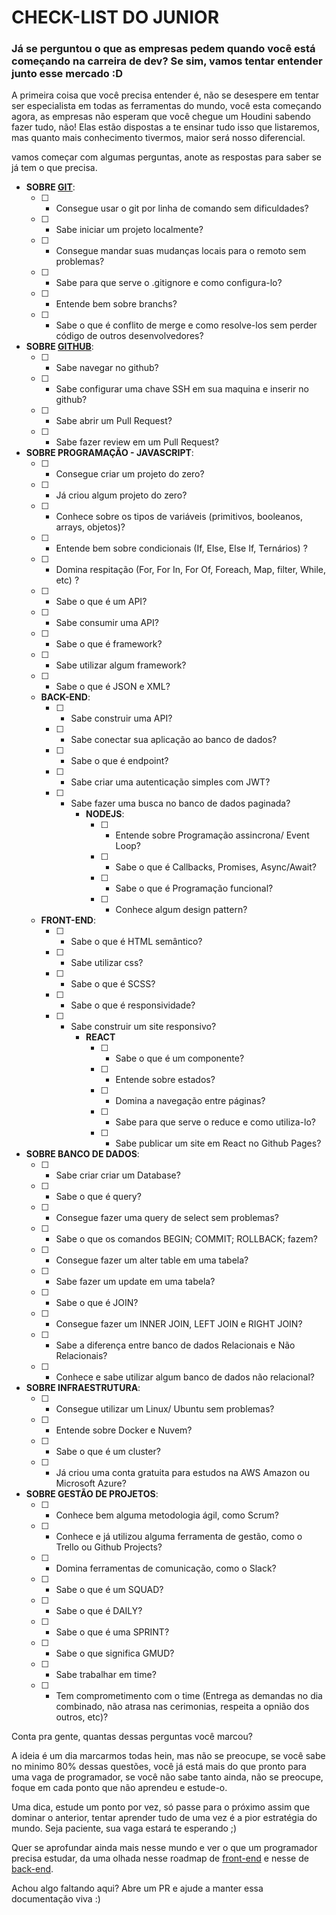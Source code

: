 # CHECK-LIST DO JUNIOR

### Já se perguntou o que as empresas pedem quando você está começando na carreira de dev? Se sim, vamos tentar entender junto esse mercado :D

A primeira coisa que você precisa entender é, não se desespere em tentar ser especialista em todas as ferramentas do mundo, você esta começando agora, as empresas não esperam que você chegue um Houdini sabendo fazer tudo, não! Elas estão dispostas a te ensinar tudo isso que listaremos, mas quanto mais conhecimento tivermos, maior será nosso diferencial. 

vamos começar com algumas perguntas, anote as respostas para saber se já tem o que precisa.

*  **SOBRE [GIT](./../geral/git.md)**:
    * [ ] - Consegue usar o git por linha de comando sem dificuldades?
    * [ ] - Sabe iniciar um projeto localmente?
    * [ ] - Consegue mandar suas mudanças locais para o remoto sem problemas?
    * [ ] - Sabe para que serve o .gitignore e como configura-lo?
    * [ ] - Entende bem sobre branchs?
    * [ ] - Sabe o que é conflito de merge e como resolve-los sem perder código de outros desenvolvedores?
* **SOBRE [GITHUB](./../geral/github.md)**:
    * [ ] - Sabe navegar no github?
    * [ ] - Sabe configurar uma chave SSH em sua maquina e inserir no github?
    * [ ] - Sabe abrir um Pull Request?
    * [ ] - Sabe fazer review em um Pull Request?
* **SOBRE PROGRAMAÇÃO - JAVASCRIPT**:
    * [ ] - Consegue criar um projeto do zero?
    * [ ] - Já criou algum projeto do zero?
    * [ ] - Conhece sobre os tipos de variáveis (primitivos, booleanos, arrays, objetos)?
    * [ ] - Entende bem sobre condicionais (If, Else, Else If, Ternários) ?
    * [ ] - Domina respitação (For, For In, For Of, Foreach, Map, filter, While, etc) ?
    * [ ] - Sabe o que é um API?
    * [ ] - Sabe consumir uma API?
    * [ ] - Sabe o que é framework?
    * [ ] - Sabe utilizar algum framework?
    * [ ] - Sabe o que é JSON e XML?
    * **BACK-END**:
        * [ ] - Sabe construir uma API?
        * [ ] - Sabe conectar sua aplicação ao banco de dados?
        * [ ] - Sabe o que é endpoint?
        * [ ] - Sabe criar uma autenticação simples com JWT? 
        * [ ] - Sabe fazer uma busca no banco de dados paginada?
            * **NODEJS**:
                * [ ] - Entende sobre Programação assincrona/ Event Loop?
                * [ ] - Sabe o que é Callbacks, Promises, Async/Await?
                * [ ] - Sabe o que é Programação funcional?
                * [ ] - Conhece algum design pattern?
    * **FRONT-END**: 
        * [ ] - Sabe o que é HTML semântico?
        * [ ] - Sabe utilizar css?
        * [ ] - Sabe o que é SCSS?
        * [ ] - Sabe o que é responsividade?
        * [ ] - Sabe construir um site responsivo?
            * **REACT**
                * [ ] - Sabe o que é um componente?
                * [ ] - Entende sobre estados?
                * [ ] - Domina a navegação entre páginas?
                * [ ] - Sabe para que serve o reduce e como utiliza-lo?
                * [ ] - Sabe publicar um site em React no Github Pages?
* **SOBRE BANCO DE DADOS**:
    * [ ] - Sabe criar criar um Database?
    * [ ] - Sabe o que é query?
    * [ ] - Consegue fazer uma query de select sem problemas?
    * [ ] - Sabe o que os comandos BEGIN; COMMIT; ROLLBACK; fazem?
    * [ ] - Consegue fazer um alter table em uma tabela?
    * [ ] - Sabe fazer um update em uma tabela?
    * [ ] - Sabe o que é JOIN?
    * [ ] - Consegue fazer um INNER JOIN, LEFT JOIN e RIGHT JOIN?
    * [ ] - Sabe a diferença entre banco de dados Relacionais e Não Relacionais?
    * [ ] - Conhece e sabe utilizar algum banco de dados não relacional?
* **SOBRE INFRAESTRUTURA**:
    * [ ] - Consegue utilizar um Linux/ Ubuntu sem problemas?
    * [ ] - Entende sobre Docker e Nuvem?
    * [ ] - Sabe o que é um cluster?
    * [ ] - Já criou uma conta gratuita para estudos na AWS Amazon ou Microsoft Azure?
* **SOBRE GESTÃO DE PROJETOS**:
    * [ ] - Conhece bem alguma metodologia ágil, como Scrum?
    * [ ] - Conhece e já utilizou alguma ferramenta de gestão, como o Trello ou Github Projects?
    * [ ] - Domina ferramentas de comunicação, como o Slack?
    * [ ] - Sabe o que é um SQUAD?
    * [ ] - Sabe o que é DAILY?
    * [ ] - Sabe o que é uma SPRINT?
    * [ ] - Sabe o que significa GMUD?
    * [ ] - Sabe trabalhar em time?
    * [ ] - Tem comprometimento com o time (Entrega as demandas no dia combinado, não atrasa nas cerimonias, respeita a opnião dos outros, etc)?

Conta pra gente, quantas dessas perguntas você marcou?

A ideia é um dia marcarmos todas hein, mas não se preocupe, se você sabe no minimo 80% dessas questões, você já está mais do que pronto para uma vaga de programador, se você não sabe tanto ainda, não se preocupe, foque em cada ponto que não aprendeu e estude-o.

Uma dica, estude um ponto por vez, só passe para o próximo assim que dominar o anterior, tentar aprender tudo de uma vez é a pior estratégia do mundo. Seja paciente, sua vaga estará te esperando ;)

Quer se aprofundar ainda mais nesse mundo e ver o que um programador precisa estudar, da uma olhada nesse roadmap de [front-end](https://roadmap.sh/frontend) e nesse de [back-end](https://roadmap.sh/backend).

Achou algo faltando aqui? Abre um PR e ajude a manter essa documentação viva :)